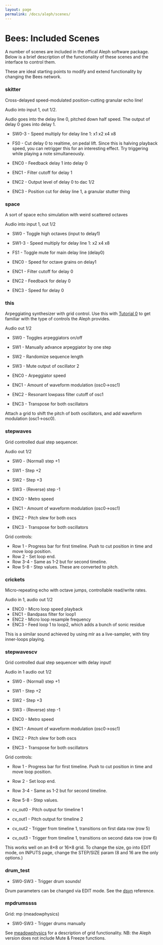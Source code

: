 ```yaml
---
layout: page
permalink: /docs/aleph/scenes/
---
```


# Bees: Included Scenes

A number of scenes are included in the offical Aleph software package. Below is a brief description of the functionality of these scenes and the interface to control them.

These are ideal starting points to modify and extend functionality by changing the Bees network.

### skitter

Cross-delayed speed-modulated position-cutting granular echo line!

Audio into input 1, out 1/2.

Audio goes into the delay line 0, pitched down half speed. The output of delay 0 goes into delay 1.

- SW0-3 - Speed multiply for delay line 1: x1 x2 x4 x8
- FS0 - Cut delay 0 to realtime, on pedal lift. Since this is halving playback speed, you can retrigger this for an interesting effect. Try triggering while playing a note simultaneously.

- ENC0 - Feedback delay 1 into delay 0
- ENC1 - Filter cutoff for delay 1
- ENC2 - Output level of delay 0 to dac 1/2
- ENC3 - Position cut for delay line 1, a granular stutter thing

### space

A sort of space echo simulation with weird scattered octaves

Audio into input 1, out 1/2

- SW0 - Toggle high octaves (input to delay1)
- SW1-3 - Speed multiply for delay line 1: x2 x4 x8
- FS1 - Toggle mute for main delay line (delay0)

- ENC0 - Speed for octave grains on delay1
- ENC1 - Filter cutoff for delay 0
- ENC2 - Feedback for delay 0
- ENC3 - Speed for delay 0

### this

Arpeggiating synthesizer with grid control. Use this with [Tutorial 0](../tutorial-0) to get familiar with the type of controls the Aleph provides.

Audio out 1/2

- SW0 - Toggles arpeggiators on/off
- SW1 - Manually advance arpeggiator by one step
- SW2 - Randomize sequence length
- SW3 - Mute output of oscillator 2

- ENC0 - Arpeggiator speed
- ENC1 - Amount of waveform modulation (osc0→osc1)
- ENC2 - Resonant lowpass filter cutoff of osc1
- ENC3 - Transpose for both oscillators

Attach a grid to shift the pitch of both oscillators, and add waveform modulation (osc1&rarr;osc0).

### stepwaves

Grid controlled dual step sequencer.

Audio out 1/2

- SW0 - (Normal) step +1
- SW1 - Step +2
- SW2 - Step +3
- SW3 - (Reverse) step -1

- ENC0 - Metro speed
- ENC1 - Amount of waveform modulation (osc0→osc1)
- ENC2 - Pitch slew for both oscs
- ENC3 - Transpose for both oscillators

Grid controls:

- Row 1 - Progress bar for first timeline. Push to cut position in time and move loop position.
- Row 2 - Set loop end.
- Row 3-4 - Same as 1-2 but for second timeline.
- Row 5-8 - Step values. These are converted to pitch.

### crickets

Micro-repeating echo with octave jumps, controllable read/write rates.

Audio in 1, audio out 1/2

- ENC0 - Micro loop speed playback
- ENC1 - Bandpass filter for loop1
- ENC2 - Micro loop resample frequency
- ENC3 - Feed loop 1 to loop2, which adds a bunch of sonic residue

This is a similar sound achieved by using mlr as a live-sampler, with tiny inner-loops playing.

### stepwavescv

Grid controlled dual step sequencer with delay input!

Audio in 1 audio out 1/2

- SW0 - (Normal) step +1
- SW1 - Step +2
- SW2 - Step +3
- SW3 - (Reverse) step -1

- ENC0 - Metro speed
- ENC1 - Amount of waveform modulation (osc0→osc1)
- ENC2 - Pitch slew for both oscs
- ENC3 - Transpose for both oscillators

Grid controls:

- Row 1 - Progress bar for first timeline. Push to cut position in time and move loop position.
- Row 2 - Set loop end.
- Row 3-4 - Same as 1-2 but for second timeline.
- Row 5-8 - Step values.

- cv_out0 - Pitch output for timeline 1
- cv_out1 - Pitch output for timeline 2
- cv_out2 - Trigger from timeline 1, transitions on first data row (row 5)
- cv_out3 - Trigger from timeline 1, transitions on second data row (row 6)

This works well on an 8×8 or 16×8 grid. To change the size, go into EDIT mode, on INPUTS page, change the STEP/SIZE param (8 and 16 are the only options.)

### drum_test

- SW0-SW3 - Trigger drum sounds!

Drum parameters can be changed via EDIT mode. See the [dsyn](../dsyn) reference.

### mpdrumssss

Grid: mp (meadowphysics)

- SW0-SW3 - Trigger drums manually

See [meadowphysics](http://monome.org/docs/modular/meadowphysics/) for a description of grid functionality. NB: the Aleph version does not include Mute & Freeze functions.